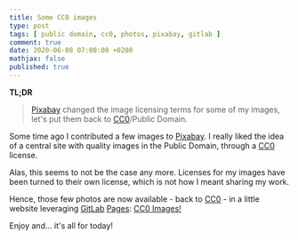 ```yaml
---
title: Some CC0 images
type: post
tags: [ public domain, cc0, photos, pixabay, gitlab ]
comment: true
date: 2020-06-08 07:00:00 +0200
mathjax: false
published: true
---
```


**TL;DR**

> [Pixabay][] changed the image licensing terms for some of my images,
> let's put them back to [CC0][]/Public Domain.

Some time ago I contributed a few images to [Pixabay][]. I really liked
the idea of a central site with quality images in the Public Domain,
through a [CC0][] license.

Alas, this seems to not be the case any more. Licenses for my images
have been turned to their own license, which is not how I meant sharing
my work.

Hence, those few photos are now available - back to [CC0][] - in a
little website leveraging [GitLab][] [Pages][]: [CC0 Images!][]

Enjoy and... it's all for today!

[Pixabay]: https://www.pixabay.com/
[CC0]: https://creativecommons.org/publicdomain/zero/1.0/
[GitLab]: https://gitlab.com/
[Pages]: https://docs.gitlab.com/ee/user/project/pages/
[CC0 Images!]: https://polettix.gitlab.io/cc0s/index.html
